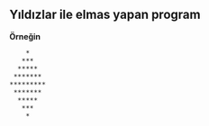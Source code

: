 ## Yıldızlar ile elmas yapan program
**Örneğin**

        *
       ***
      *****
     *******
    *********
     *******
      *****
       ***
        *